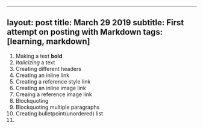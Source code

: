 ---
layout: post
title: March 29 2019
subtitle: First attempt on posting with Markdown
tags: [learning, markdown]
----

1. Making a text **bold**  
2. _Italicizing_ a text  
3. Creating different headers  
4. Creating an inline link  
5. Creating a reference style link  
6. Creating an inline image link  
7. Creaing a reference image link  
8. Blockquoting  
9. Blockquoting multiple paragraphs  
10. Creating bulletpoint(unordered) list  
11.
